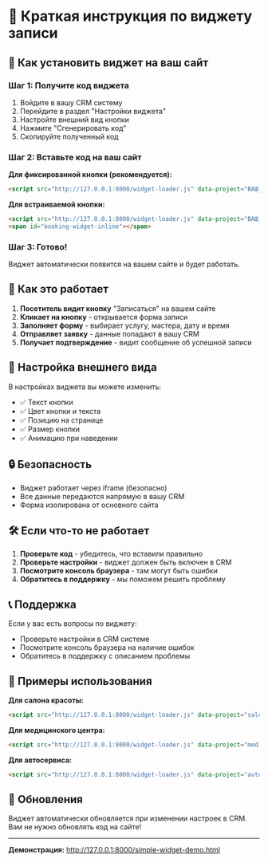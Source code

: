 # 🎯 Краткая инструкция по виджету записи

## 🚀 Как установить виджет на ваш сайт

### Шаг 1: Получите код виджета
1. Войдите в вашу CRM систему
2. Перейдите в раздел "Настройки виджета"
3. Настройте внешний вид кнопки
4. Нажмите "Сгенерировать код"
5. Скопируйте полученный код

### Шаг 2: Вставьте код на ваш сайт

**Для фиксированной кнопки (рекомендуется):**
```html
<script src="http://127.0.0.1:8000/widget-loader.js" data-project="ВАШ_ПРОЕКТ_SLUG"></script>
```

**Для встраиваемой кнопки:**
```html
<script src="http://127.0.0.1:8000/widget-loader.js" data-project="ВАШ_ПРОЕКТ_SLUG"></script>
<span id="booking-widget-inline"></span>
```

### Шаг 3: Готово!
Виджет автоматически появится на вашем сайте и будет работать.

## 📱 Как это работает

1. **Посетитель видит кнопку** "Записаться" на вашем сайте
2. **Кликает на кнопку** - открывается форма записи
3. **Заполняет форму** - выбирает услугу, мастера, дату и время
4. **Отправляет заявку** - данные попадают в вашу CRM
5. **Получает подтверждение** - видит сообщение об успешной записи

## 🎨 Настройка внешнего вида

В настройках виджета вы можете изменить:
- ✅ Текст кнопки
- ✅ Цвет кнопки и текста
- ✅ Позицию на странице
- ✅ Размер кнопки
- ✅ Анимацию при наведении

## 🔒 Безопасность

- Виджет работает через iframe (безопасно)
- Все данные передаются напрямую в вашу CRM
- Форма изолирована от основного сайта

## 🛠️ Если что-то не работает

1. **Проверьте код** - убедитесь, что вставили правильно
2. **Проверьте настройки** - виджет должен быть включен в CRM
3. **Посмотрите консоль браузера** - там могут быть ошибки
4. **Обратитесь в поддержку** - мы поможем решить проблему

## 📞 Поддержка

Если у вас есть вопросы по виджету:
- Проверьте настройки в CRM системе
- Посмотрите консоль браузера на наличие ошибок
- Обратитесь в поддержку с описанием проблемы

## 🎯 Примеры использования

**Для салона красоты:**
```html
<script src="http://127.0.0.1:8000/widget-loader.js" data-project="salon-krasoty"></script>
```

**Для медицинского центра:**
```html
<script src="http://127.0.0.1:8000/widget-loader.js" data-project="med-centr"></script>
```

**Для автосервиса:**
```html
<script src="http://127.0.0.1:8000/widget-loader.js" data-project="avtoservis"></script>
```

## 🔄 Обновления

Виджет автоматически обновляется при изменении настроек в CRM. Вам не нужно обновлять код на сайте!

---

**Демонстрация:** http://127.0.0.1:8000/simple-widget-demo.html